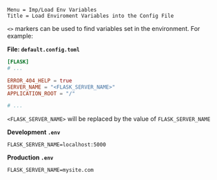 ```
Menu = Imp/Load Env Variables
Title = Load Enviroment Variables into the Config File
```

`<>` markers can be used to find variables set in the environment. For example:

**File: `default.config.toml`**
```toml
[FLASK]
# ...

ERROR_404_HELP = true
SERVER_NAME = "<FLASK_SERVER_NAME>"
APPLICATION_ROOT = "/"

# ...
```

`<FLASK_SERVER_NAME>` will be replaced by the value of `FLASK_SERVER_NAME`

**Development `.env`**
```text
FLASK_SERVER_NAME=localhost:5000
```

**Production `.env`**
```text
FLASK_SERVER_NAME=mysite.com
```
